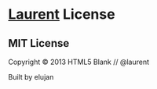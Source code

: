 # [Laurent]() License

## MIT License

Copyright &copy; 2013 HTML5 Blank // @laurent

Built by elujan 

